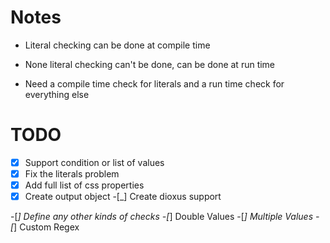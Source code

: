 # Notes

- Literal checking can be done at compile time
- None literal checking can't be done, can be done at run time



- Need a compile time check for literals and a run time check for everything else


# TODO

-[x] Support condition or list of values
-[x] Fix the literals problem
-[x] Add full list of css properties
-[x] Create output object
-[_] Create dioxus support

-[_] Define any other kinds of checks
-[_] Double Values
-[_] Multiple Values
-[_] Custom Regex
